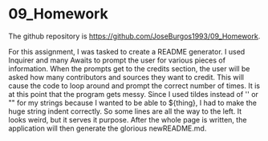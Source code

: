 # 09_Homework

The github repository is https://github.com/JoseBurgos1993/09_Homework.

For this assignment, I was tasked to create a README generator. I used Inquirer and many Awaits to prompt the user for various pieces of information. When the prompts get to the credits section, the user will be asked how many contributors and sources they want to credit. This will cause the code to loop around and prompt the correct number of times. It is at this point that the program gets messy. Since I used tildes instead of '' or "" for my strings because I wanted to be able to ${thing}, I had to make the huge string indent correctly. So some lines are all the way to the left. It looks weird, but it serves it purpose. After the whole page is written, the application will then generate the glorious newREADME.md.